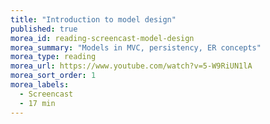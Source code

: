 ```yaml
---
title: "Introduction to model design"
published: true
morea_id: reading-screencast-model-design
morea_summary: "Models in MVC, persistency, ER concepts"
morea_type: reading
morea_url: https://www.youtube.com/watch?v=5-W9RiUN1lA
morea_sort_order: 1
morea_labels:
  - Screencast
  - 17 min
---
```

